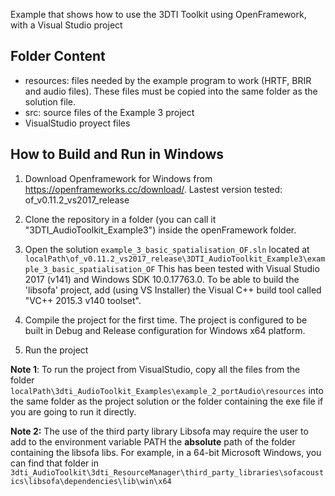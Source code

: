 Example that shows how to use the 3DTI Toolkit using OpenFramework, with a Visual Studio project

Folder Content
-

- resources: files needed by the example program to work (HRTF, BRIR and audio files). These files must be copied into the same folder as the solution file.
- src: source files of the Example 3 project 
- VisualStudio proyect files

How to Build and Run in Windows
-
1. Download Openframework for Windows from https://openframeworks.cc/download/. Lastest version tested: of_v0.11.2_vs2017_release

2. Clone the repository in a folder (you can call it "3DTI_AudioToolkit_Example3") inside the openFramework folder.

3. Open the solution `example_3_basic_spatialisation_OF.sln` located at 
`localPath\of_v0.11.2_vs2017_release\3DTI_AudioToolkit_Example3\example_3_basic_spatialisation_OF` 
This has been tested with Visual Studio 2017 (v141) and Windows SDK 10.0.17763.0. To be able to build the 'libsofa' project, add (using VS Installer) the Visual C++ build tool called "VC++ 2015.3 v140 toolset".

4. Compile the project for the first time. The project is configured to be built in Debug and Release configuration for Windows x64 platform.

5. Run the project

**Note 1**: To run the project from VisualStudio, copy all the files from the folder 
`localPath\3dti_AudioToolkit_Examples\example_2_portAudio\resources`
into the same folder as the project solution or the folder containing the exe file if you are going to run it directly.

**Note 2:** The use of the third party library Libsofa may require the user to add to the environment variable PATH the **absolute** path of the folder containing the libsofa libs. For example, in a 64-bit Microsoft Windows, you can find that folder in `3dti_AudioToolkit\3dti_ResourceManager\third_party_libraries\sofacoustics\libsofa\dependencies\lib\win\x64`





